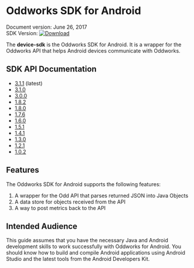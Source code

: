 # Oddworks SDK for Android

Document version: June 26, 2017  
SDK Version: [![Download](https://api.bintray.com/packages/oddnetworks/maven/device-sdk/images/download.svg)](https://bintray.com/odd-networks/maven/device-sdk/_latestVersion)

The __device-sdk__ is the Oddworks SDK for Android. It is a wrapper for the Oddworks API that helps Android devices communicate with Oddworks.

## SDK API Documentation

- [3.1.1](/javadoc/3.2.0) (latest)
- [3.1.0](/javadoc/3.1.1)
- [3.0.0](/javadoc/3.0.0)
- [1.8.2](/javadoc/1.8.2)
- [1.8.0](/javadoc/1.8.0) 
- [1.7.6](/javadoc/1.7.6) 
- [1.6.0](/javadoc/1.6.0)
- [1.5.1](/javadoc/1.5.1)
- [1.4.1](/javadoc/1.4.1)
- [1.3.0](/javadoc/1.3.0)
- [1.2.1](/javadoc/1.2.1)
- [1.0.2](/javadoc/1.0.2)

## Features

The Oddworks SDK for Android supports the following features:

1. A wrapper for the Odd API that parses returned JSON into Java Objects
2. A data store for objects received from the API
3. A way to post metrics back to the API

## Intended Audience

This guide assumes that you have the necessary Java and Android development skills to work successfully with Oddworks for Android. You should know how to build and compile Android applications using Android Studio and the latest tools from the Android Developers Kit.
